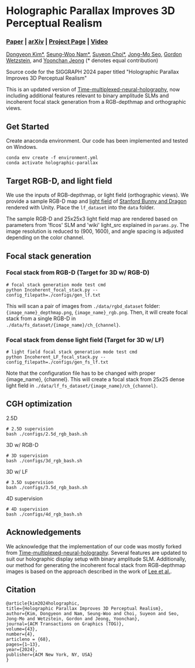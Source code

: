 # Holographic Parallax Improves 3D Perceptual Realism
### [Paper]() | [arXiv](https://arxiv.org/abs/2404.11810) | [Project Page](https://www.computationalimaging.org/publications/holographic-parallax/) | [Video](https://youtu.be/p43MSDOEWWw?si=2VC_8LeOhYAUm2Et)

[Dongyeon Kim*](https://dongyeon93.github.io/),
[Seung-Woo Nam*](https://nseungwoo.github.io/),
[Suyeon Choi*](https://choisuyeon.github.io/),
[Jong-Mo Seo](),
[Gordon Wetzstein](https://stanford.edu/~gordonwz/),
and [Yoonchan Jeong](http://oeqelab.snu.ac.kr/) (\* denotes equal contribution)

Source code for the SIGGRAPH 2024 paper titled "Holographic Parallax Improves 3D Perceptual Realism"

This is an updated version of [Time-multiplexed-neural-holography](https://github.com/computational-imaging/time-multiplexed-neural-holography), now including additional features relevant to binary amplitude SLMs and incoherent focal stack generation from a RGB-depthmap and orthographic views.

## Get Started
Create anaconda environment. 
Our code has been implemented and tested on Windows.

```
conda env create -f environment.yml
conda activate holographic-parallax
```

## Target RGB-D, and light field
We use the inputs of RGB-depthmap, or light field (orthographic views).
We provide a sample RGB-D map and [light field](https://drive.google.com/drive/folders/1SD5bGaiIzJZ3cXgStAbrZD2YVArM1x3j?usp=sharing) of [Stanford Bunny and Dragon](http://graphics.stanford.edu/data/3Dscanrep/) rendered with Unity. 
Place the `lf_dataset` into the `data` folder.

The sample RGB-D and 25x25x3 light field map are rendered based on parameters from 'flcos' SLM and 'wiki' light_src explained in `params.py`. 
The image resolution is reduced to (900, 1600), and angle spacing is adjusted depending on the color channel.

## Focal stack generation
### Focal stack from RGB-D (Target for 3D w/ RGB-D)
```
# focal stack generation mode test cmd
python Incoherent_focal_stack.py --config_filepath=./configs/gen_lf.txt
```
This will scan a pair of images from `./data/rgbd_dataset` folder: `{image_name}_depthmap.png`, `{image_name}_rgb.png`.
Then, it will create focal stack from a single RGB-D in `./data/fs_dataset/{image_name}/ch_{channel}`.

### Focal stack from dense light field (Target for 3D w/ LF)
```
# light field focal stack generation mode test cmd
python Incoherent_LF_focal_stack.py --config_filepath=./configs/gen_fs_lf.txt
```
Note that the configuration file has to be changed with proper {image_name}, {channel}.
This will create a focal stack from 25x25 dense light field in `./data/lf_fs_dataset/{image_name}/ch_{channel}`.

## CGH optimization
2.5D
```
# 2.5D supervision
bash ./configs/2.5d_rgb_bash.sh
```

3D w/ RGB-D
```
# 3D supervision
bash ./configs/3d_rgb_bash.sh
```

3D w/ LF
```
# 3.5D supervision
bash ./configs/3.5d_rgb_bash.sh
```

4D supervision
```
# 4D supervision
bash ./configs/4d_rgb_bash.sh
```

## Acknowledgements
We acknowledge that the implementation of our code was mostly forked from [Time-multiplexed-neural-holography](https://github.com/computational-imaging/time-multiplexed-neural-holography). 
Several features are updated to suit our holographic display setup with binary amplitude SLM. 
Additionally, our method for generating the incoherent focal stack from RGB-depthmap images is based on the approach described in the work of [Lee et al.](https://doi.org/10.1038/s41598-022-06405-2).

## Citation
```
@article{kim2024holographic,
title={Holographic Parallax Improves 3D Perceptual Realism},
author={Kim, Dongyeon and Nam, Seung-Woo and Choi, Suyeon and Seo, Jong-Mo and Wetzstein, Gordon and Jeong, Yoonchan},
journal={ACM Transactions on Graphics (TOG)},
volume={43},
number={4},
articleno = {68},
pages={1–13},
year={2024},
publisher={ACM New York, NY, USA}
}
```
